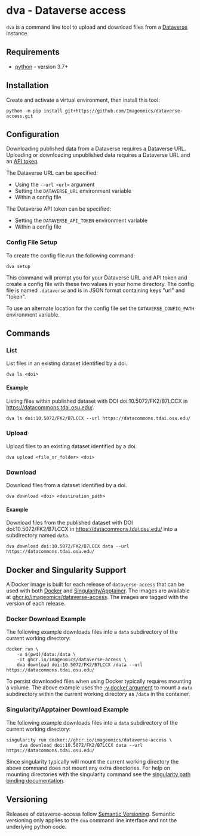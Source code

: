 # dva - Dataverse access
`dva` is a command line tool to upload and download files from a [Dataverse](https://dataverse.org/) instance.

## Requirements
- [python](https://www.python.org/) - version 3.7+

## Installation
Create and activate a virtual environment, then install this tool:
```
python -m pip install git+https://github.com/Imageomics/dataverse-access.git
```

## Configuration
Downloading published data from a Dataverse requires a Dataverse URL.
Uploading or downloading unpublished data requires a Dataverse URL and an [API token](https://guides.dataverse.org/en/latest/user/account.html#api-token).

The Dataverse URL can be specified:
- Using the `--url <url>` argument
- Setting the `DATAVERSE_URL` environment variable
- Within a config file

The Dataverse API token can be specified:
- Setting the `DATAVERSE_API_TOKEN` environment variable
- Within a config file

### Config File Setup
To create the config file run the following command:
```
dva setup
``` 
This command will prompt you for your Dataverse URL and API token and create a config file
with these two values in your home directory. The config file is named `.dataverse` and is in 
JSON format containing keys "url" and "token".

To use an alternate location for the config file set the `DATAVERSE_CONFIG_PATH` environment variable.

## Commands

### List
List files in an existing dataset identified by a doi.
```
dva ls <doi>
```

#### Example
Listing files within published dataset with DOI doi:10.5072/FK2/B7LCCX in https://datacommons.tdai.osu.edu/.
```
dva ls doi:10.5072/FK2/B7LCCX --url https://datacommons.tdai.osu.edu/
```

### Upload
Upload files to an existing dataset identified by a doi.
```
dva upload <file_or_folder> <doi>
```

### Download
Download files from a dataset identified by a doi.
```
dva download <doi> <destination_path>
```

#### Example
Download files from the published dataset with DOI doi:10.5072/FK2/B7LCCX in https://datacommons.tdai.osu.edu/ into a subdirectory named `data`.
```
dva download doi:10.5072/FK2/B7LCCX data --url https://datacommons.tdai.osu.edu/
```

## Docker and Singularity Support
A Docker image is built for each release of `dataverse-access` that can be used with both [Docker](https://www.docker.com/) and [Singularity/Apptainer](https://apptainer.org/). The images are available at [ghcr.io/imageomics/dataverse-access](https://github.com/Imageomics/dataverse-access/pkgs/container/dataverse-access). The images are tagged with the version of each release.

### Docker Download Example
The following example downloads files into a `data` subdirectory of the current working directory:
```
docker run \
    -v $(pwd)/data:/data \
    -it ghcr.io/imageomics/dataverse-access \
    dva download doi:10.5072/FK2/B7LCCX /data --url https://datacommons.tdai.osu.edu/
```
To persist downloaded files when using Docker typically requires mounting a volume.
The above example uses the [-v docker argument](https://docs.docker.com/storage/volumes/#choose-the--v-or---mount-flag) to mount a `data` subdirectory within the current working directory as `/data` in the container.

### Singularity/Apptainer Download Example
The following example downloads files into a `data` subdirectory of the current working directory:
```
singularity run docker://ghcr.io/imageomics/dataverse-access \
     dva download doi:10.5072/FK2/B7LCCX data --url https://datacommons.tdai.osu.edu/
```
Since singularity typically will mount the current working directory the above command does not mount any extra directories.
For help on mounting directories with the singularity command see the [singularity path binding documentation](https://apptainer.org/docs/user/main/bind_paths_and_mounts.html#user-defined-bind-paths).

## Versioning
Releases of dataverse-access follow [Semantic Versioning](https://semver.org/).  Semantic versioning only applies to the `dva` command line interface and not the underlying python code. 
